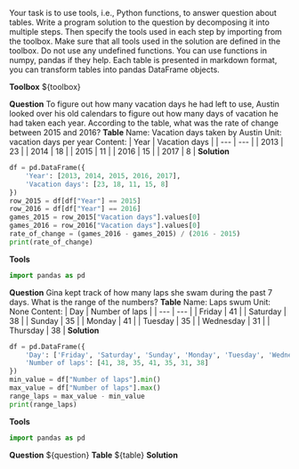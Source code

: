 Your task is to use tools, i.e., Python functions, to answer question about tables.
Write a program solution to the question by decomposing it into multiple steps. Then specify the tools used in each step by importing from the toolbox. Make sure that all tools used in the solution are defined in the toolbox. Do not use any undefined functions.
You can use functions in numpy, pandas if they help. Each table is presented in markdown format, you can transform tables into pandas DataFrame objects.

**Toolbox**
${toolbox}


**Question**
To figure out how many vacation days he had left to use, Austin looked over his old calendars to figure out how many days of vacation he had taken each year. According to the table, what was the rate of change between 2015 and 2016?
**Table**
Name: Vacation days taken by Austin
Unit: vacation days per year
Content:
| Year | Vacation days |
| --- | --- |
| 2013 | 23 |
| 2014 | 18 |
| 2015 | 11 |
| 2016 | 15 |
| 2017 | 8 |
**Solution**
```python
df = pd.DataFrame({
    'Year': [2013, 2014, 2015, 2016, 2017],
    'Vacation days': [23, 18, 11, 15, 8]
})
row_2015 = df[df["Year"] == 2015]
row_2016 = df[df["Year"] == 2016]
games_2015 = row_2015["Vacation days"].values[0]
games_2016 = row_2016["Vacation days"].values[0]
rate_of_change = (games_2016 - games_2015) / (2016 - 2015)
print(rate_of_change)
```
**Tools**
```python
import pandas as pd
```


**Question**
Gina kept track of how many laps she swam during the past 7 days. What is the range of the numbers?
**Table**
Name: Laps swum
Unit: None
Content:
| Day | Number of laps |
| --- | --- |
| Friday | 41 |
| Saturday | 38 |
| Sunday | 35 |
| Monday | 41 |
| Tuesday | 35 |
| Wednesday | 31 |
| Thursday | 38 |
**Solution**
```python
df = pd.DataFrame({
    'Day': ['Friday', 'Saturday', 'Sunday', 'Monday', 'Tuesday', 'Wednesday', 'Thursday'],
    'Number of laps': [41, 38, 35, 41, 35, 31, 38]
})
min_value = df["Number of laps"].min()
max_value = df["Number of laps"].max()
range_laps = max_value - min_value
print(range_laps)
```
**Tools**
```python
import pandas as pd
```


**Question**
${question}
**Table**
${table}
**Solution**
